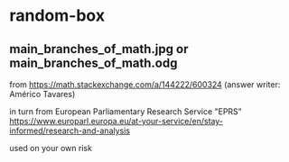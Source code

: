 # random-box

## main_branches_of_math.jpg or main_branches_of_math.odg

from https://math.stackexchange.com/a/144222/600324 (answer writer: Américo Tavares)

in turn from European Parliamentary Research Service "EPRS" https://www.europarl.europa.eu/at-your-service/en/stay-informed/research-and-analysis

used on your own risk
